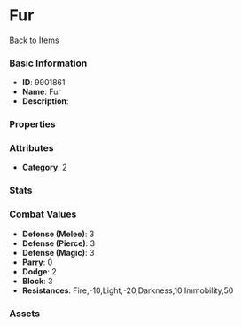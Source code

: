 # Fur



[Back to Items](../items.md)

### Basic Information

- **ID**: 9901861
- **Name**: Fur
- **Description**: 

### Properties


### Attributes

- **Category**: 2

### Stats


### Combat Values

- **Defense (Melee)**: 3
- **Defense (Pierce)**: 3
- **Defense (Magic)**: 3
- **Parry**: 0
- **Dodge**: 2
- **Block**: 3
- **Resistances**: Fire,-10,Light,-20,Darkness,10,Immobility,50

### Assets


